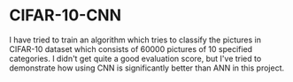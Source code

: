 # CIFAR-10-CNN
I have tried to train an algorithm which tries to classify the pictures in CIFAR-10 dataset which consists of 60000 pictures of 10 specified categories.
I didn't get quite a good evaluation score, but I've tried to demonstrate how using CNN is significantly better than ANN in this project.

